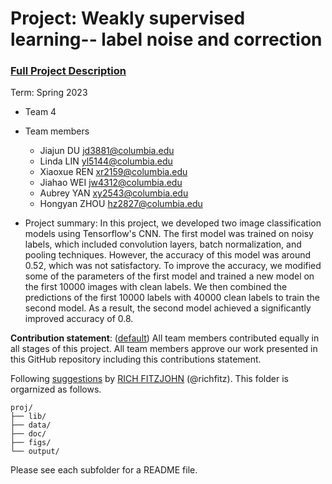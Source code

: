 # Project: Weakly supervised learning-- label noise and correction


### [Full Project Description](doc/project3_desc.md)

Term: Spring 2023

+ Team 4
+ Team members
	+ Jiajun DU  jd3881@columbia.edu
	+ Linda LIN  yl5144@columbia.edu
	+ Xiaoxue REN  xr2159@columbia.edu
	+ Jiahao WEI  jw4312@columbia.edu
	+ Aubrey YAN  xy2543@columbia.edu
	+ Hongyan ZHOU  hz2827@columbia.edu

+ Project summary: In this project, we developed two image classification models using Tensorflow's CNN. The first model was trained on noisy labels, which included convolution layers, batch normalization, and pooling techniques. However, the accuracy of this model was around 0.52, which was not satisfactory. To improve the accuracy, we modified some of the parameters of the first model and trained a new model on the first 10000 images with clean labels. We then combined the predictions of the first 10000 labels with 40000 clean labels to train the second model. As a result, the second model achieved a significantly improved accuracy of 0.8.
	

**Contribution statement**: ([default](doc/a_note_on_contributions.md)) All team members contributed equally in all stages of this project. All team members approve our work presented in this GitHub repository including this contributions statement. 

Following [suggestions](http://nicercode.github.io/blog/2013-04-05-projects/) by [RICH FITZJOHN](http://nicercode.github.io/about/#Team) (@richfitz). This folder is orgarnized as follows.

```
proj/
├── lib/
├── data/
├── doc/
├── figs/
└── output/
```

Please see each subfolder for a README file.
